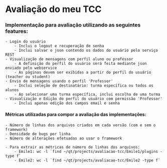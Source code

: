 # Avaliação do meu TCC
### Implementação para avaliação utilizando as seguintes features:
    - Login do usuário
        - Inclui o logout e recuperação de senha
        - Inclui salvar o json contendo os dados do usuário pelo serviço REST
    - Visualização de mensagens com perfil aluno ou professor
        - A definição do perfil do usuário será feita mediante json enviado pelo webservice
        - As páginas devem ser exibidas a partir do perfil do usuário (teacher ou student)
    - Envio de mensagens usando o perfil 'Professor'
        - Inclui seleção de destinatário: turma específica ou todos os alunos
        - Ao selecionar uma turma específica, inclui escolha de uma turma
    - Visualização e Edição do perfil do usuário com permissão 'Professor'
        - Inclui apenas edição dos campos email e senha

#### Métricas utilizadas para compor a avaliação das implementações:
    - Número de linhas dos arquivos criados em cada versão (com e sem o framework)
    - Densidade de bugs por linha
    - Número de alterações efetuadas ao usar o framework

    - Para extrair as métricas de número de linhas dos arquivos:
        - Emile1: wc -l `find ~/qt/projects/avaliacao-tcc/Emile1/plugins -type f`
        - Emile2: wc -l `find ~/qt/projects/avaliacao-tcc/Emile2 -type f`
